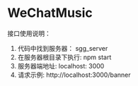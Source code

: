 # WeChatMusic
接口使用说明：
1. 代码中找到服务器： sgg_server
2. 在服务器根目录下执行: npm start
3. 服务器端地址: localhost: 3000
4. 请求示例: http://localhost:3000/banner
